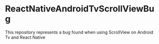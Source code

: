 # ReactNativeAndroidTvScrollViewBug
This repository represents a bug found when using ScrollView on Android Tv and React Native
